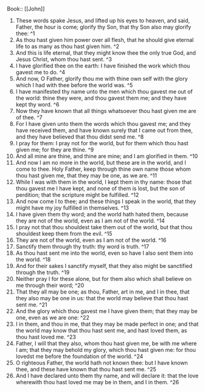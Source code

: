 Book:: [[John]]
 1. These words spake Jesus, and lifted up his eyes to heaven, and said, Father, the hour is come; glorify thy Son, that thy Son also may glorify thee: ^1
 2. As thou hast given him power over all flesh, that he should give eternal life to as many as thou hast given him. ^2
 3. And this is life eternal, that they might know thee the only true God, and Jesus Christ, whom thou hast sent. ^3
 4. I have glorified thee on the earth: I have finished the work which thou gavest me to do. ^4
 5. And now, O Father, glorify thou me with thine own self with the glory which I had with thee before the world was. ^5
 6. I have manifested thy name unto the men which thou gavest me out of the world: thine they were, and thou gavest them me; and they have kept thy word. ^6
 7. Now they have known that all things whatsoever thou hast given me are of thee. ^7
 8. For I have given unto them the words which thou gavest me; and they have received them, and have known surely that I came out from thee, and they have believed that thou didst send me. ^8
 9. I pray for them: I pray not for the world, but for them which thou hast given me; for they are thine. ^9
 10. And all mine are thine, and thine are mine; and I am glorified in them. ^10
 11. And now I am no more in the world, but these are in the world, and I come to thee. Holy Father, keep through thine own name those whom thou hast given me, that they may be one, as we are. ^11
 12. While I was with them in the world, I kept them in thy name: those that thou gavest me I have kept, and none of them is lost, but the son of perdition; that the scripture might be fulfilled. ^12
 13. And now come I to thee; and these things I speak in the world, that they might have my joy fulfilled in themselves. ^13
 14. I have given them thy word; and the world hath hated them, because they are not of the world, even as I am not of the world. ^14
 15. I pray not that thou shouldest take them out of the world, but that thou shouldest keep them from the evil. ^15
 16. They are not of the world, even as I am not of the world. ^16
 17. Sanctify them through thy truth: thy word is truth. ^17
 18. As thou hast sent me into the world, even so have I also sent them into the world. ^18
 19. And for their sakes I sanctify myself, that they also might be sanctified through the truth. ^19
 20. Neither pray I for these alone, but for them also which shall believe on me through their word; ^20
 21. That they all may be one; as thou, Father, art in me, and I in thee, that they also may be one in us: that the world may believe that thou hast sent me. ^21
 22. And the glory which thou gavest me I have given them; that they may be one, even as we are one: ^22
 23. I in them, and thou in me, that they may be made perfect in one; and that the world may know that thou hast sent me, and hast loved them, as thou hast loved me. ^23
 24. Father, I will that they also, whom thou hast given me, be with me where I am; that they may behold my glory, which thou hast given me: for thou lovedst me before the foundation of the world. ^24
 25. O righteous Father, the world hath not known thee: but I have known thee, and these have known that thou hast sent me. ^25
 26. And I have declared unto them thy name, and will declare it: that the love wherewith thou hast loved me may be in them, and I in them. ^26
